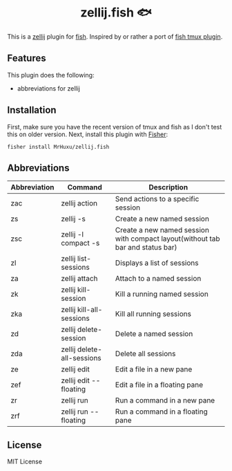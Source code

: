 <div align="center">

# zellij.fish 🐟

</div>

This is a [zellij](https://github.com/zellij-org/zellij) plugin for [fish](https://fishshell.com/). Inspired by or rather a port of [fish tmux plugin](https://github.com/budimanjojo/tmux.fish).

## Features

This plugin does the following:

- abbreviations for zellij

## Installation

First, make sure you have the recent version of tmux and fish as I don't test this on older version. Next, install this plugin with [Fisher](https://github.com/jorgebucaran/fisher):

```
fisher install MrHuxu/zellij.fish
```

## Abbreviations

| Abbreviation | Command                    | Description                                                                    |
| ------------ | -------------------------- | ------------------------------------------------------------------------------ |
| zac          | zellij action              | Send actions to a specific session                                             |
| zs           | zellij -s                  | Create a new named session                                                     |
| zsc          | zellij -l compact -s       | Create a new named session with compact layout(without tab bar and status bar) |
| zl           | zellij list-sessions       | Displays a list of sessions                                                    |
| za           | zellij attach              | Attach to a named session                                                      |
| zk           | zellij kill-session        | Kill a running named session                                                   |
| zka          | zellij kill-all-sessions   | Kill all running sessions                                                      |
| zd           | zellij delete-session      | Delete a named session                                                         |
| zda          | zellij delete-all-sessions | Delete all sessions                                                            |
| ze           | zellij edit                | Edit a file in a new pane                                                      |
| zef          | zellij edit --floating     | Edit a file in a floating pane                                                 |
| zr           | zellij run                 | Run a command in a new pane                                                    |
| zrf          | zellij run --floating      | Run a command in a floating pane                                               |

## License

MIT License
